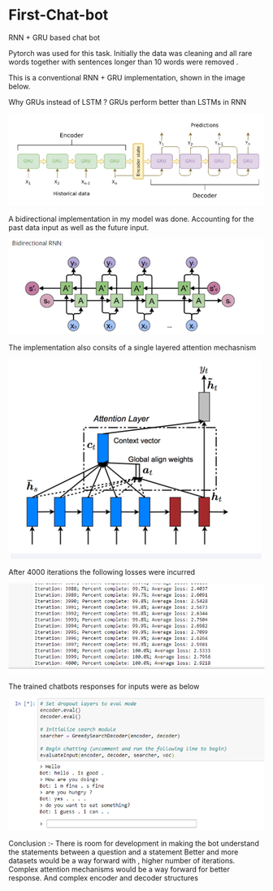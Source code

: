 # First-Chat-bot
RNN + GRU based chat bot

Pytorch was used for this task. 
Initially the data was cleaning and all rare words together with sentences longer than 10 words were removed . 

This is a conventional RNN + GRU implementation, shown in the image below. 

Why GRUs instead of LSTM ? 
GRUs perform better than LSTMs in RNN 

![](Capture_model.PNG)

A bidirectional implementation in my model was done. Accounting for the past data input as well as the future input. 

![](Capture_model_2.PNG)

The implementation also consits of a single layered attention mechasnism 

![](Capture_attn.PNG)

After 4000 iterations the following losses were incurred

![](Capture3.PNG)

The trained chatbots responses for inputs were as below

![](Capture_output.PNG)

Conclusion :- 
There is room for development in making the bot understand the statements between a question and a statement 
Better and more datasets would be a way forward with , higher number of iterations. 
Complex attention mechanisms would be a way forward for better response. 
And complex encoder and decoder structures
